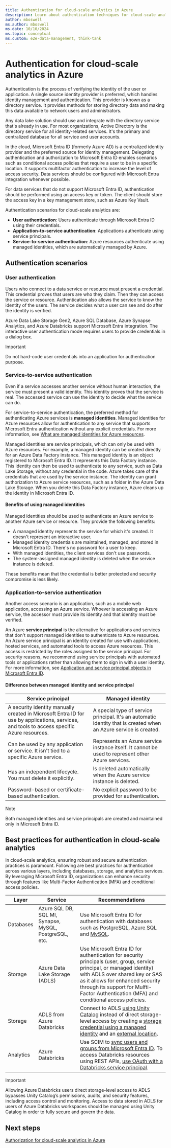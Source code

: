 ```yaml
---
title: Authentication for cloud-scale analytics in Azure
description: Learn about authentication techniques for cloud-scale analytics in Azure, including user, application, and service-to-service authentication.
author: mboswell
ms.author: mboswell
ms.date: 10/10/2024
ms.topic: conceptual
ms.custom: e2e-data-management, think-tank
---
```


# Authentication for cloud-scale analytics in Azure

Authentication is the process of verifying the identity of the user or application. A single source identity provider is preferred, which handles identity management and authentication. This provider is known as a directory service. It provides methods for storing directory data and making this data available to network users and administrators.

Any data lake solution should use and integrate with the directory service that's already in use. For most organizations, Active Directory is the directory service for all identity-related services. It's the primary and centralized database for all service and user accounts.

In the cloud, Microsoft Entra ID (formerly Azure AD) is a centralized identity provider and the preferred source for identity management. Delegating authentication and authorization to Microsoft Entra ID enables scenarios such as conditional access policies that require a user to be in a specific location. It supports multifactor authentication to increase the level of access security. Data services should be configured with Microsoft Entra integration whenever possible.

For data services that do not support Microsoft Entra ID, authentication should be performed using an access key or token. The client should store the access key in a key management store, such as Azure Key Vault.

Authentication scenarios for cloud-scale analytics are:

- **User authentication**: Users authenticate through Microsoft Entra ID using their credentials.
- **Application-to-service authentication**: Applications authenticate using service principals.
- **Service-to-service authentication**: Azure resources authenticate using managed identities, which are automatically managed by Azure.

## Authentication scenarios

### User authentication

Users who connect to a data service or resource must present a credential. This credential proves that users are who they claim. Then they can access the service or resource. Authentication also allows the service to know the identity of the users. The service decides what a user can see and do after the identity is verified.

Azure Data Lake Storage Gen2, Azure SQL Database, Azure Synapse Analytics, and Azure Databricks support Microsoft Entra integration. The interactive user authentication mode requires users to provide credentials in a dialog box.

> [!IMPORTANT]
> Do not hard-code user credentials into an application for authentication purpose.

### Service-to-service authentication

Even if a service accesses another service without human interaction, the service must present a valid identity. This identity proves that the service is real. The accessed service can use the identity to decide what the service can do.

For service-to-service authentication, the preferred method for authenticating Azure services is **managed identities**. Managed identities for Azure resources allow for authentication to any service that supports Microsoft Entra authentication without any explicit credentials. For more information, see [What are managed identities for Azure resources](/azure/active-directory/managed-identities-azure-resources/overview).

Managed identities are service principals, which can only be used with Azure resources. For example, a managed identity can be created directly for an Azure Data Factory instance. This managed identity is an object registered to Microsoft Entra ID. It represents this Data Factory instance. This identity can then be used to authenticate to any service, such as Data Lake Storage, without any credential in the code. Azure takes care of the credentials that are used by the service instance. The identity can grant authorization to Azure service resources, such as a folder in the Azure Data Lake Storage. When you delete this Data Factory instance, Azure cleans up the identity in Microsoft Entra ID.

#### Benefits of using managed identities

Managed identities should be used to authenticate an Azure service to another Azure service or resource. They provide the following benefits:

- A managed identity represents the service for which it's created. It doesn't represent an interactive user.
- Managed identity credentials are maintained, managed, and stored in Microsoft Entra ID. There's no password for a user to keep.
- With managed identities, the client services don't use passwords.
- The system-assigned managed identity is deleted when the service instance is deleted.

These benefits mean that the credential is better protected and security compromise is less likely.

### Application-to-service authentication

Another access scenario is an application, such as a mobile web application, accessing an Azure service. Whoever is accessing an Azure service, the accessor must provide its identity and that identity must be verified.

An Azure **service principal** is the alternative for applications and services that don't support managed identities to authenticate to Azure resources. An Azure service principal is an identity created for use with applications, hosted services, and automated tools to access Azure resources. This access is restricted by the roles assigned to the service principal. For security reasons, we recommend using service principals with automated tools or applications rather than allowing them to sign in with a user identity. For more information, see [Application and service principal objects in Microsoft Entra ID](/azure/active-directory/develop/app-objects-and-service-principals).

#### Difference between managed identity and service principal

| Service principal | Managed identity |
|-------------------|------------------|
| A security identity manually created in Microsoft Entra ID for use by applications, services, and tools to access specific Azure resources. | A special type of service principal. It's an automatic identity that is created when an Azure service is created. |
| Can be used by any application or service. It isn't tied to a specific Azure service. | Represents an Azure service instance itself. It cannot be used to represent other Azure services. |
| Has an independent lifecycle. You must delete it explicitly. | Is deleted automatically when the Azure service instance is deleted. |
| Password-based or certificate-based authentication. | No explicit password to be provided for authentication. |

> [!NOTE]
> Both managed identities and service principals are created and maintained only in Microsoft Entra ID.

## Best practices for authentication in cloud-scale analytics

In cloud-scale analytics, ensuring robust and secure authentication practices is paramount. Following are best practices for authentication across various layers, including databases, storage, and analytics services. By leveraging Microsoft Entra ID, organizations can enhance security through features like Multi-Factor Authentication (MFA) and conditional access policies.

|Layer|Service|Recommendations|
|-------------|----------|----------|
|Databases|Azure SQL DB, SQL MI, Synapse, MySQL, PostgreSQL, etc.|Use Microsoft Entra ID for authentication with databases such as [PostgreSQL](/azure/postgresql/howto-configure-sign-in-aad-authentication), [Azure SQL](/azure/azure-sql/database/authentication-aad-overview) and [MySQL](/azure/mysql/concepts-azure-ad-authentication). |
|Storage|Azure Data Lake Storage (ADLS)|Use Microsoft Entra ID for authentication for security principals (user, group, service principal, or managed identity) with ADLS over shared key or SAS as it allows for enhanced security through its support for Mulfti-Factor Authentication (MFA) and conditional access policies.|
|Storage|ADLS from Azure Databricks|Connect to ADLS [using Unity Catalog](/azure/databricks/connect/unity-catalog/) instead of direct storage-level access by creating a [storage credential using a managed identity](/azure/databricks/connect/unity-catalog/storage-credentials#create-a-storage-credential-using-a-managed-identity) and an [external location](/azure/databricks/connect/unity-catalog/external-locations).|
|Analytics|Azure Databricks|Use SCIM to [sync users and groups from Microsoft Entra ID](/azure/databricks/admin/users-groups/scim/). To access Databricks resources using REST APIs, [use OAuth with a Databricks service principal](/azure/databricks/dev-tools/auth/#what-authentication-approach-should-i-choose).|

> [!IMPORTANT]
> Allowing Azure Databricks users direct storage-level access to ADLS bypasses Unity Catalog’s permissions, audits, and security features, including access control and monitoring. Access to data stored in ADLS for users of Azure Databricks workspaces should be managed using Unity Catalog in order to fully secure and govern the data.

## Next steps

[Authorization for cloud-scale analytics in Azure](./secure-analytics-role-based-access-control.md)